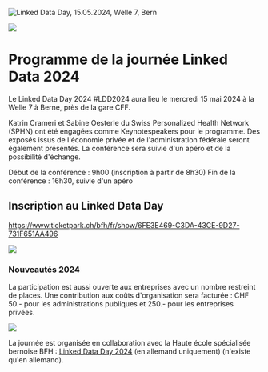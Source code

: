 ![Linked Data Day, 15.05.2024, Welle 7, Bern](/static-assets/img/linked-data-day-2024-fr.png)

![   ](/static-assets/img/white-space-2.jpg)

# Programme de la journée Linked Data 2024

Le Linked Data Day 2024 #LDD2024 aura lieu le mercredi 15 mai 2024 à la Welle 7 à Berne, près de la gare CFF. 

Katrin Crameri et Sabine Oesterle du Swiss Personalized Health Network (SPHN) ont été engagées comme Keynotespeakers pour le programme.
Des exposés issus de l'économie privée et de l'administration fédérale seront également présentés.
La conférence sera suivie d'un apéro et de la possibilité d'échange.

Début de la conférence : 9h00 (inscription à partir de 8h30)
Fin de la conférence : 16h30, suivie d'un apéro

## Inscription au Linked Data Day
https://www.ticketpark.ch/bfh/fr/show/6FE3E469-C3DA-43CE-9D27-731F651AA496

![   ](/static-assets/img/white-space-2.jpg)

### Nouveautés 2024

La participation est aussi ouverte aux entreprises avec un nombre restreint de places.
Une contribution aux coûts d'organisation sera facturée : CHF 50.- pour les administrations publiques et 250.- pour les entreprises privées.


![   ](/static-assets/img/white-space-2.jpg)

La journée est organisée en collaboration avec la Haute école spécialisée bernoise BFH : [Linked Data Day 2024](https://www.bfh.ch/de/aktuell/fachveranstaltungen/linked-data-day-2024/) (en allemand uniquement) (n'existe qu'en allemand).
